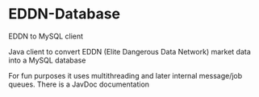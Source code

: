 # EDDN-Database
EDDN to MySQL client

Java client to convert EDDN (Elite Dangerous Data Network) market data into a MySQL database

For fun purposes it uses multithreading and later internal message/job queues.
There is a JavDoc documentation
